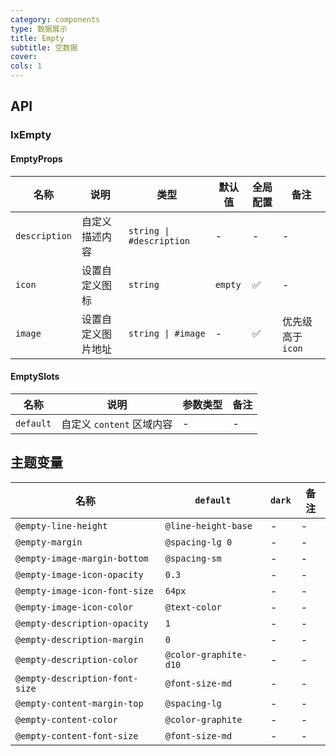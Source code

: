 ```yaml
---
category: components
type: 数据展示
title: Empty
subtitle: 空数据
cover:
cols: 1
---
```


## API

### IxEmpty

#### EmptyProps

| 名称 | 说明 | 类型  | 默认值 | 全局配置 | 备注 |
| --- | --- | --- | --- | --- | --- |
| `description` | 自定义描述内容 | `string \| #description` | - | - | - |
| `icon` | 设置自定义图标 | `string` | `empty` | ✅ | - |
| `image` | 设置自定义图片地址 | `string \| #image` | - | ✅ | 优先级高于 `icon` |

#### EmptySlots

| 名称 | 说明 | 参数类型 | 备注 |
| --- | --- | --- | --- |
| `default` | 自定义 `content` 区域内容 | - | - |

<!--- insert less variable begin  --->
## 主题变量

| 名称 | `default` | `dark` | 备注 |
| --- | --- | --- | --- |
| `@empty-line-height` | `@line-height-base` | - | - |
| `@empty-margin` | `@spacing-lg 0` | - | - |
| `@empty-image-margin-bottom` | `@spacing-sm` | - | - |
| `@empty-image-icon-opacity` | `0.3` | - | - |
| `@empty-image-icon-font-size` | `64px` | - | - |
| `@empty-image-icon-color` | `@text-color` | - | - |
| `@empty-description-opacity` | `1` | - | - |
| `@empty-description-margin` | `0` | - | - |
| `@empty-description-color` | `@color-graphite-d10` | - | - |
| `@empty-description-font-size` | `@font-size-md` | - | - |
| `@empty-content-margin-top` | `@spacing-lg` | - | - |
| `@empty-content-color` | `@color-graphite` | - | - |
| `@empty-content-font-size` | `@font-size-md` | - | - |
<!--- insert less variable end  --->